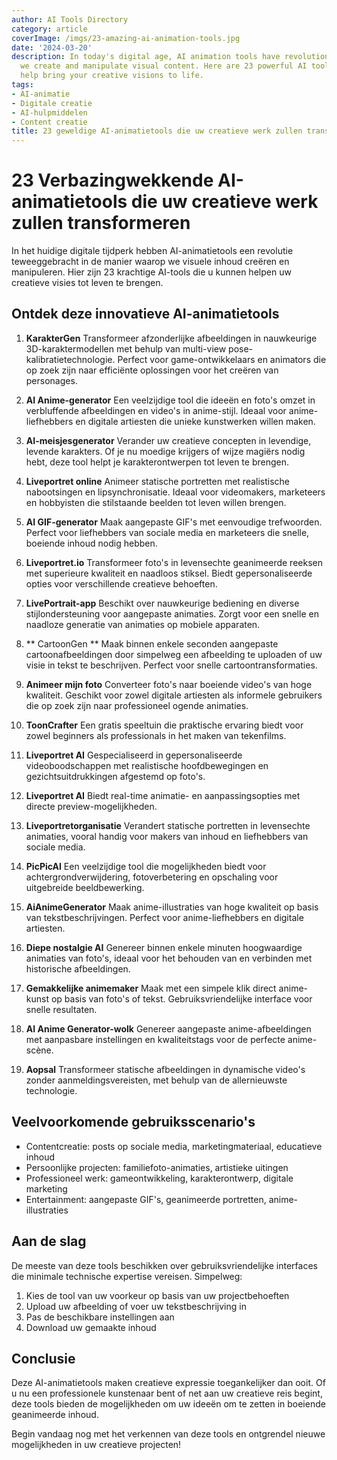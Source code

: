 ```yaml
---
author: AI Tools Directory
category: article
coverImage: /imgs/23-amazing-ai-animation-tools.jpg
date: '2024-03-20'
description: In today's digital age, AI animation tools have revolutionized the way
  we create and manipulate visual content. Here are 23 powerful AI tools that can
  help bring your creative visions to life.
tags:
- AI-animatie
- Digitale creatie
- AI-hulpmiddelen
- Content creatie
title: 23 geweldige AI-animatietools die uw creatieve werk zullen transformeren
---
```


# 23 Verbazingwekkende AI-animatietools die uw creatieve werk zullen transformeren

In het huidige digitale tijdperk hebben AI-animatietools een revolutie teweeggebracht in de manier waarop we visuele inhoud creëren en manipuleren. Hier zijn 23 krachtige AI-tools die u kunnen helpen uw creatieve visies tot leven te brengen.

## Ontdek deze innovatieve AI-animatietools

1. **KarakterGen**
Transformeer afzonderlijke afbeeldingen in nauwkeurige 3D-karaktermodellen met behulp van multi-view pose-kalibratietechnologie. Perfect voor game-ontwikkelaars en animators die op zoek zijn naar efficiënte oplossingen voor het creëren van personages.

2. **AI Anime-generator**
Een veelzijdige tool die ideeën en foto's omzet in verbluffende afbeeldingen en video's in anime-stijl. Ideaal voor anime-liefhebbers en digitale artiesten die unieke kunstwerken willen maken.

3. **AI-meisjesgenerator**
Verander uw creatieve concepten in levendige, levende karakters. Of je nu moedige krijgers of wijze magiërs nodig hebt, deze tool helpt je karakterontwerpen tot leven te brengen.

4. **Liveportret online**
Animeer statische portretten met realistische nabootsingen en lipsynchronisatie. Ideaal voor videomakers, marketeers en hobbyisten die stilstaande beelden tot leven willen brengen.

5. **AI GIF-generator**
Maak aangepaste GIF's met eenvoudige trefwoorden. Perfect voor liefhebbers van sociale media en marketeers die snelle, boeiende inhoud nodig hebben.

6. **Liveportret.io**
Transformeer foto's in levensechte geanimeerde reeksen met superieure kwaliteit en naadloos stiksel. Biedt gepersonaliseerde opties voor verschillende creatieve behoeften.

7. **LivePortrait-app**
Beschikt over nauwkeurige bediening en diverse stijlondersteuning voor aangepaste animaties. Zorgt voor een snelle en naadloze generatie van animaties op mobiele apparaten.

8. ** CartoonGen **
Maak binnen enkele seconden aangepaste cartoonafbeeldingen door simpelweg een afbeelding te uploaden of uw visie in tekst te beschrijven. Perfect voor snelle cartoontransformaties.

9. **Animeer mijn foto**
Converteer foto's naar boeiende video's van hoge kwaliteit. Geschikt voor zowel digitale artiesten als informele gebruikers die op zoek zijn naar professioneel ogende animaties.

10. **ToonCrafter**
Een gratis speeltuin die praktische ervaring biedt voor zowel beginners als professionals in het maken van tekenfilms.

11. **Liveportret AI**
Gespecialiseerd in gepersonaliseerde videoboodschappen met realistische hoofdbewegingen en gezichtsuitdrukkingen afgestemd op foto's.

12. **Liveportret AI**
Biedt real-time animatie- en aanpassingsopties met directe preview-mogelijkheden.

13. **Liveportretorganisatie**
Verandert statische portretten in levensechte animaties, vooral handig voor makers van inhoud en liefhebbers van sociale media.

14. **PicPicAI**
Een veelzijdige tool die mogelijkheden biedt voor achtergrondverwijdering, fotoverbetering en opschaling voor uitgebreide beeldbewerking.

15. **AiAnimeGenerator**
Maak anime-illustraties van hoge kwaliteit op basis van tekstbeschrijvingen. Perfect voor anime-liefhebbers en digitale artiesten.

16. **Diepe nostalgie AI**
Genereer binnen enkele minuten hoogwaardige animaties van foto's, ideaal voor het behouden van en verbinden met historische afbeeldingen.

17. **Gemakkelijke animemaker**
Maak met een simpele klik direct anime-kunst op basis van foto's of tekst. Gebruiksvriendelijke interface voor snelle resultaten.

18. **AI Anime Generator-wolk**
Genereer aangepaste anime-afbeeldingen met aanpasbare instellingen en kwaliteitstags voor de perfecte anime-scène.

19. **Aopsal**
Transformeer statische afbeeldingen in dynamische video's zonder aanmeldingsvereisten, met behulp van de allernieuwste technologie.

## Veelvoorkomende gebruiksscenario's

- Contentcreatie: posts op sociale media, marketingmateriaal, educatieve inhoud
- Persoonlijke projecten: familiefoto-animaties, artistieke uitingen
- Professioneel werk: gameontwikkeling, karakterontwerp, digitale marketing
- Entertainment: aangepaste GIF's, geanimeerde portretten, anime-illustraties

## Aan de slag

De meeste van deze tools beschikken over gebruiksvriendelijke interfaces die minimale technische expertise vereisen. Simpelweg:
1. Kies de tool van uw voorkeur op basis van uw projectbehoeften
2. Upload uw afbeelding of voer uw tekstbeschrijving in
3. Pas de beschikbare instellingen aan
4. Download uw gemaakte inhoud

## Conclusie

Deze AI-animatietools maken creatieve expressie toegankelijker dan ooit. Of u nu een professionele kunstenaar bent of net aan uw creatieve reis begint, deze tools bieden de mogelijkheden om uw ideeën om te zetten in boeiende geanimeerde inhoud.

Begin vandaag nog met het verkennen van deze tools en ontgrendel nieuwe mogelijkheden in uw creatieve projecten!